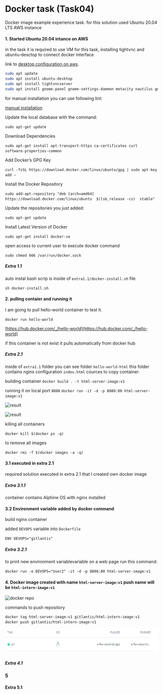 # Docker task (Task04)

Docker image example experience task.
for this solution used Ubuntu 20.04 LTS AWS instance

#### 1. Started Ubuntu 20.04 intance on AWS
 
in the task it is required to use VM for this task, 
installing tightvnc and ubuntu-desctop to connect docker interface

link to [desktop configuration on aws](https://ubuntu.com/tutorials/ubuntu-desktop-aws#1-overview).

 ```sh
 sudo apt update
 sudo apt install ubuntu-desktop
 sudo apt install tightvncserver
 sudo apt install gnome-panel gnome-settings-daemon metacity nautilus gnome-terminal
 ```
for manual installation you can use following lint:

[manual installation](https://phoenixnap.com/kb/how-to-install-docker-on-ubuntu-18-04)

Update the local database with the command:

```sudo apt-get update```

Download Dependencies

```sudo apt-get install apt-transport-https ca-certificates curl software-properties-common```

Add Docker’s GPG Key

```curl -fsSL https://download.docker.com/linux/ubuntu/gpg | sudo apt-key add –```

Install the Docker Repository

```sudo add-apt-repository "deb [arch=amd64] https://download.docker.com/linux/ubuntu  $(lsb_release -cs)  stable" ```


Update the repositories you just added:

```sudo apt-get update```

Install Latest Version of Docker

```sudo apt-get install docker-ce```

open access to current user to execute docker command

```sudo chmod 666 /var/run/docker.sock```

##### **Extra 1.1**

auto instal bash scrip is inside of ```extra1.1/docker-install.sh``` file

```sh docker-install.sh```

#### 2. pulling contaier and running it

I am going to pull hello-world container to test it.

```docker run hello-world```

[https://hub.docker.com/_/hello-world](https://hub.docker.com/_/hello-world)

if this container is not exist it pulls automatically from docker hub

##### **Extra 2.1**

inside of ```extra1.1``` folder you can see folder ```hello-world-html```
this folder contains nginx configuration ```index.html``` cources to copy container.

building container
```docker build . -t html-server-image:v1```

running it on local port ```8080```
```docker run -it -d -p 8080:80 html-server-image:v1```

![result](./extra2.1/assets/result.png)

![result](./extra2.1/assets/full_result.png)

killing all containers

```docker kill $(docker ps -q)```

to remove all images

```docker rmi -f $(docker images -a -q)```

#### 3.1 executed in extra 2.1 
required solution executed in extra 2.1 that I created own docker image

##### Extra 3.1.1
container contains Alphine OS with nginx installed

#### 3.2 Environment variable added by docker command

build nginx container 

added ```DEVOPS``` variable into ```Dockerfile```

```ENV DEVOPS="gitlantis"```

##### Extra 3.2.1

to print new environment variablevariable on a web page  run this command:

```docker run -e DEVOPS="User2" -it -d -p 8086:80 html-server-image:v1```

#### 4. Docker image created with name ```html-server-image:v1``` push name will be ```html-intern-image:v1```

![docker repo](./Extra4.1/assets/docker_repo.png)

commands to push repository
```sh
docker tag html-server-image:v1 gitlantis/html-intern-image:v1
docker push gitlantis/html-intern-image:v1
 ```

 ![after push](./Extra4.1/assets/after_push.png)

##### Extra 4.1



### 5

#### Extra 5.1 